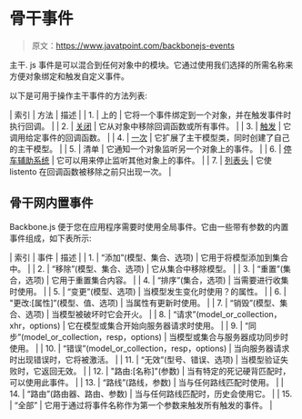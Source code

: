 # 骨干事件

> 原文：<https://www.javatpoint.com/backbonejs-events>

主干. js 事件是可以混合到任何对象中的模块。它通过使用我们选择的所需名称来方便对象绑定和触发自定义事件。

以下是可用于操作主干事件的方法列表:

| 索引 | 方法 | 描述 |
| 1. | 上的 | 它将一个事件绑定到一个对象，并在触发事件时执行回调。 |
| 2. | [关闭](backbonejs-off) | 它从对象中移除回调函数或所有事件。 |
| 3. | [触发](backbonejs-trigger) | 它调用给定事件的回调函数。 |
| 4. | [一次](backbonejs-once) | 它扩展了主干模型类，同时创建了自己的主干模型。 |
| 5. | 清单 | 它通知一个对象监听另一个对象上的事件。 |
| 6. | [停车辅助系统](backbonejs-stoplistening) | 它可以用来停止监听其他对象上的事件。 |
| 7. | [列表头](backbonejs-listentoonce) | 它使 listento 在回调函数被移除之前只出现一次。 |

## 骨干网内置事件

Backbone.js 便于您在应用程序需要时使用全局事件。它由一些带有参数的内置事件组成，如下表所示:

| 索引 | 事件 | 描述 |
| 1. | “添加”(模型、集合、选项) | 它用于将模型添加到集合中。 |
| 2. | “移除”(模型、集合、选项) | 它从集合中移除模型。 |
| 3. | “重置”(集合，选项) | 它用于重置集合内容。 |
| 4. | “排序”(集合，选项) | 当需要进行收集时使用。 |
| 5. | “变更”(模型、选项) | 当模型发生变化时使用？的属性。 |
| 6. | "更改:[属性]”(模型、值、选项) | 当属性有更新时使用。 |
| 7. | “销毁”(模型、集合、选项) | 当模型被破坏时它会开火。 |
| 8. | “请求”(model_or_collection，xhr，options) | 它在模型或集合开始向服务器请求时使用。 |
| 9. | “同步”(model_or_collection，resp，options) | 当模型或集合与服务器成功同步时使用。 |
| 10. | “错误”(model_or_collection，resp，options) | 当向服务器请求时出现错误时，它将被激活。 |
| 11. | “无效”(型号、错误、选项) | 当模型验证失败时，它返回无效。 |
| 12. | "路由:[名称]"(参数) | 当有特定的死记硬背匹配时，可以使用此事件。 |
| 13. | “路线”(路线，参数) | 当与任何路线匹配时使用。 |
| 14. | “路由”(路由器、路由、参数) | 当与任何路线匹配时，历史会使用它。 |
| 15. | “全部” | 它用于通过将事件名称作为第一个参数来触发所有触发的事件。 |
